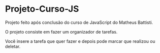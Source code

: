 # Projeto-Curso-JS

Projeto feito após conclusão do curso de JavaScript do Matheus Battisti.

O projeto consiste em fazer um organizador de tarefas. 

Você insere a tarefa que quer fazer e depois pode marcar que realizou ou deletar.

